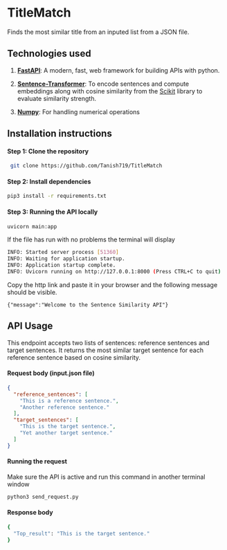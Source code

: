 


# TitleMatch

Finds the most similar title from an inputed list from a JSON file.

  

## Technologies used

1.  **[FastAPI](https://fastapi.tiangolo.com)**: A modern, fast, web framework for building APIs with python. 

2. **[Sentence-Transformer](https://sbert.net/)**: To encode sentences and compute embeddings along with cosine similarity from the [Scikit](https://scikit-learn.org/stable/) library to evaluate similarity strength.

4. **[Numpy](https://numpy.org/)**: For handling numerical operations

## Installation instructions
#### Step 1: Clone the repository
```bash
 git clone https://github.com/Tanish719/TitleMatch
```

#### Step 2: Install dependencies
```bash
pip3 install -r requirements.txt
```

#### Step 3: Running the API locally 
```bash
uvicorn main:app
```
If the file has run with no problems the terminal will display
```bash
INFO: Started server process [51360]
INFO: Waiting for application startup.
INFO: Application startup complete.
INFO: Uvicorn running on http://127.0.0.1:8000 (Press CTRL+C to quit)
```
Copy the http link and paste it in your browser and the following message should be visible.
```
{"message":"Welcome to the Sentence Similarity API"}
```
## API Usage

This endpoint accepts two lists of sentences: reference sentences and target sentences. It returns the most similar target sentence for each reference sentence based on cosine similarity.
#### Request body (input.json file)
```json
{
  "reference_sentences": [
    "This is a reference sentence.",
    "Another reference sentence."
  ],
  "target_sentences": [
    "This is the target sentence.",
    "Yet another target sentence."
  ]
}
```
#### Running the request
Make sure the API is active and run this command in another terminal window
```bash
python3 send_request.py
```
#### Response body
```bash
{
  "Top_result": "This is the target sentence."
}
```
